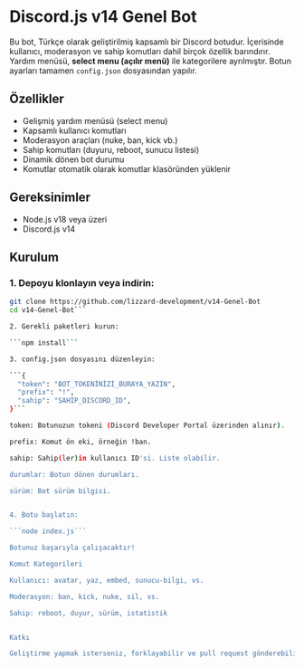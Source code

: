 # Discord.js v14 Genel Bot

Bu bot, Türkçe olarak geliştirilmiş kapsamlı bir Discord botudur. İçerisinde kullanıcı, moderasyon ve sahip komutları dahil birçok özellik barındırır. Yardım menüsü, **select menu (açılır menü)** ile kategorilere ayrılmıştır. Botun ayarları tamamen `config.json` dosyasından yapılır.

## Özellikler

- Gelişmiş yardım menüsü (select menu)
- Kapsamlı kullanıcı komutları
- Moderasyon araçları (nuke, ban, kick vb.)
- Sahip komutları (duyuru, reboot, sunucu listesi)
- Dinamik dönen bot durumu
- Komutlar otomatik olarak komutlar klasöründen yüklenir

## Gereksinimler

- Node.js v18 veya üzeri
- Discord.js v14

## Kurulum

### 1. Depoyu klonlayın veya indirin:

```bash
git clone https://github.com/lizzard-development/v14-Genel-Bot
cd v14-Genel-Bot```

2. Gerekli paketleri kurun:

```npm install```

3. config.json dosyasını düzenleyin:

```{
  "token": "BOT_TOKENİNİZİ_BURAYA_YAZIN",
  "prefix": "!",
  "sahip": "SAHİP_DISCORD_ID",
}```

token: Botunuzun tokeni (Discord Developer Portal üzerinden alınır).

prefix: Komut ön eki, örneğin !ban.

sahip: Sahip(ler)in kullanıcı ID'si. Liste olabilir.

durumlar: Botun dönen durumları.

sürüm: Bot sürüm bilgisi.


4. Botu başlatın:

```node index.js```

Botunuz başarıyla çalışacaktır!

Komut Kategorileri

Kullanıcı: avatar, yaz, embed, sunucu-bilgi, vs.

Moderasyon: ban, kick, nuke, sil, vs.

Sahip: reboot, duyur, sürüm, istatistik


Katkı

Geliştirme yapmak isterseniz, forklayabilir ve pull request gönderebilirsiniz.